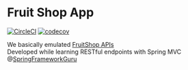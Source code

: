 # Fruit Shop App

[![CircleCI](https://circleci.com/gh/kamranalinitb/spring5-fruitshop-app/tree/master.svg?style=shield)](https://circleci.com/gh/kamranalinitb/spring5-fruitshop-app/tree/master)  [![codecov](https://codecov.io/gh/kamranalinitb/spring5-fruitshop-app/branch/master/graph/badge.svg)](https://codecov.io/gh/kamranalinitb/spring5-fruitshop-app)

We basically emulated [FruitShop APIs](https://api.predic8.de/shop/docs)  
Developed while learning RESTful endpoints with Spring MVC @[SpringFrameworkGuru](https://courses.springframework.guru/p/spring-framework-5-begginer-to-guru)